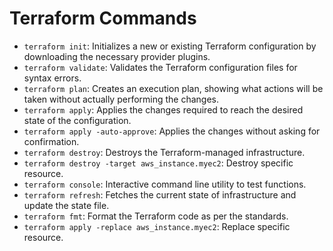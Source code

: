 # Terraform Commands

- `terraform init`: Initializes a new or existing Terraform configuration by downloading the necessary provider plugins.
- `terraform validate`: Validates the Terraform configuration files for syntax errors.
- `terraform plan`: Creates an execution plan, showing what actions will be taken without actually performing the changes.
- `terraform apply`: Applies the changes required to reach the desired state of the configuration.
- `terraform apply -auto-approve`: Applies the changes without asking for confirmation.
- `terraform destroy`: Destroys the Terraform-managed infrastructure.
- `terraform destroy -target aws_instance.myec2`: Destroy specific resource.
- `terraform console`: Interactive command line utility to test functions.
- `terraform refresh`: Fetches the current state of infrastructure and update the state file.
- `terraform fmt`: Format the Terraform code as per the standards.
- `terraform apply -replace aws_instance.myec2`: Replace specific resource.